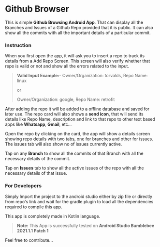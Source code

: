 # Github Browser
This is simple **Github Browsing Android App**. That can display all the Branches and Issues of a Github Repo provided that it is public. It can also show all the commits with all the important details of a particular commit.

### Instruction
When you first open the app, it will ask you to insert a repo to track its details from a Add Repo Screen. This screen will also verify whether that repo is valid or not and show all the errors related to the input.

> **Valid Input Example:**- 
> Owner/Organization: torvalds, Repo Name: linux
> 
> or 
>
> Owner/Organization: google, Repo Name: retrofit


After adding the repo it will be added to a offline database and saved for later use. The repo card will also shows a **send icon**, that will send its details like Repo Name, description and link to that repo to other text based apps like **Whatsapp**, **Gmail**, etc...

Open the repo by clicking on the card, the app will show a details screen showing repo details with two tabs, one for branches and other for issues. The issues tab will also show no of issues currently active.

Tap on any **Branch** to show all the commits of that Branch with all the necessary details of the commit.

Tap on **Issues** tab to show all the active issues of the repo with all the necessary details of that issue.

### For Developers
Simply Import the project to the android studio either by zip file or directly from repo's link and wait for the gradle plugin to load all the dependencies required to compile this app.

This app is completely made in Kotlin language.

>**Note:** This App is successfully tested on **Android Studio Bumblebee 2021.1.1 Patch 1**

Feel free to contribute...
